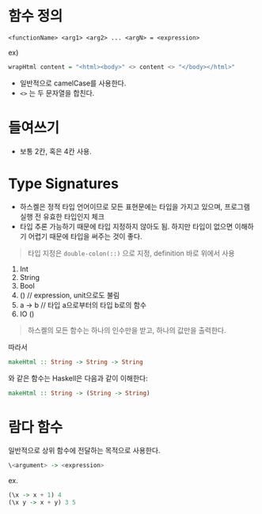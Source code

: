 # 함수 정의

```
<functionName> <arg1> <arg2> ... <argN> = <expression>
```

ex)

```haskell
wrapHtml content = "<html><body>" <> content <> "</body></html>"
```

- 일반적으로 camelCase를 사용한다.
- `<>` 는 두 문자열을 합친다.

# 들여쓰기

- 보통 2칸, 혹은 4칸 사용.

# Type Signatures

- 하스켈은 정적 타입 언어이므로 모든 표현문에는 타입을 가지고 있으며, 프로그램 실행 전 유효한 타입인지 체크
- 타입 추론 가능하기 때문에 타입 지정하지 않아도 됨. 하지만 타입이 없으면 이해하기 어렵기 때문에 타입을 써주는 것이 좋다.

> 타입 지정은 `double-colon(::)` 으로 지정, definition 바로 위에서 사용

1. Int
2. String
3. Bool
4. () // expression, unit으로도 불림
5. a -> b // 타입 a으로부터의 타입 b로의 함수
6. IO ()

> 하스켈의 모든 함수는 하나의 인수만을 받고, 하나의 값만을 출력한다.

따라서

```haskell
makeHtml :: String -> String -> String
```

와 같은 함수는 Haskell은 다음과 같이 이해한다:

```haskell
makeHtml :: String -> (String -> String)
```

# 람다 함수

일반적으로 상위 함수에 전달하는 목적으로 사용한다.

```haskell
\<argument> -> <expression>
```
ex.
  
  ```haskell
  (\x -> x + 1) 4 
  (\x y -> x + y) 3 5
  ```

